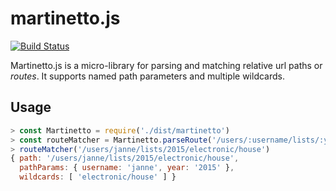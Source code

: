 # martinetto.js
[![Build Status](https://travis-ci.org/jliuhtonen/martinetto.js.svg?branch=master)](https://travis-ci.org/jliuhtonen/martinetto.js)

Martinetto.js is a micro-library for parsing and matching relative url paths or _routes_. It supports named path parameters and multiple wildcards.

## Usage

```javascript
> const Martinetto = require('./dist/martinetto')
> const routeMatcher = Martinetto.parseRoute('/users/:username/lists/:year/*')
> routeMatcher('/users/janne/lists/2015/electronic/house')
{ path: '/users/janne/lists/2015/electronic/house',
  pathParams: { username: 'janne', year: '2015' },
  wildcards: [ 'electronic/house' ] }
```
